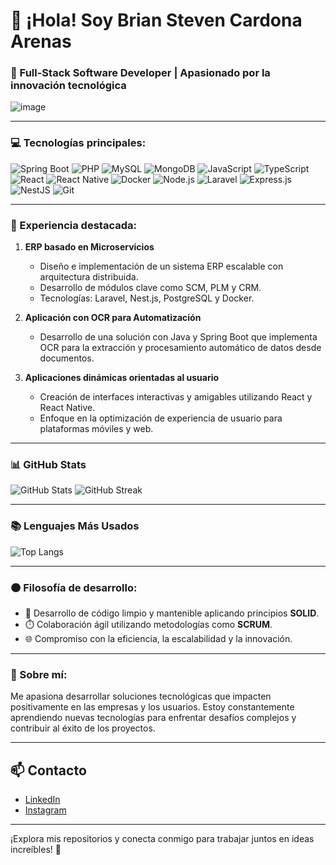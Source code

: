 # 👋 ¡Hola! Soy Brian Steven Cardona Arenas

### 🚀 Full-Stack Software Developer | Apasionado por la innovación tecnológica
![image](https://github.com/user-attachments/assets/e040bbc2-a510-4201-be2e-bc53bc4ed627)

---

### 💻 Tecnologías principales:
![Spring Boot](https://img.shields.io/badge/Spring_Boot-6DB33F?style=for-the-badge&logo=springboot&logoColor=white)
![PHP](https://img.shields.io/badge/PHP-777BB4?style=for-the-badge&logo=php&logoColor=white)
![MySQL](https://img.shields.io/badge/MySQL-4479A1?style=for-the-badge&logo=mysql&logoColor=white)
![MongoDB](https://img.shields.io/badge/MongoDB-4EA94B?style=for-the-badge&logo=mongodb&logoColor=white)
![JavaScript](https://img.shields.io/badge/JavaScript-F7DF1E?style=for-the-badge&logo=javascript&logoColor=black)
![TypeScript](https://img.shields.io/badge/TypeScript-007ACC?style=for-the-badge&logo=typescript&logoColor=white)
![React](https://img.shields.io/badge/React-61DAFB?style=for-the-badge&logo=react&logoColor=black)
![React Native](https://img.shields.io/badge/React_Native-20232A?style=for-the-badge&logo=react&logoColor=61DAFB)
![Docker](https://img.shields.io/badge/Docker-2496ED?style=for-the-badge&logo=docker&logoColor=white)
![Node.js](https://img.shields.io/badge/Node.js-339933?style=for-the-badge&logo=nodedotjs&logoColor=white)
![Laravel](https://img.shields.io/badge/Laravel-FF2D20?style=for-the-badge&logo=laravel&logoColor=white)
![Express.js](https://img.shields.io/badge/Express.js-000000?style=for-the-badge&logo=express&logoColor=white)
![NestJS](https://img.shields.io/badge/NestJS-E0234E?style=for-the-badge&logo=nestjs&logoColor=white)
![Git](https://img.shields.io/badge/Git-F05032?style=for-the-badge&logo=git&logoColor=white)

---

### 🌟 Experiencia destacada:
1. **ERP basado en Microservicios**  
   - Diseño e implementación de un sistema ERP escalable con arquitectura distribuida.
   - Desarrollo de módulos clave como SCM, PLM y CRM.
   - Tecnologías: Laravel, Nest.js, PostgreSQL y Docker.

2. **Aplicación con OCR para Automatización**  
   - Desarrollo de una solución con Java y Spring Boot que implementa OCR para la extracción y procesamiento automático de datos desde documentos.

3. **Aplicaciones dinámicas orientadas al usuario**  
   - Creación de interfaces interactivas y amigables utilizando React y React Native.
   - Enfoque en la optimización de experiencia de usuario para plataformas móviles y web.

---

### 📊 GitHub Stats

![GitHub Stats](https://github-readme-stats.vercel.app/api?username=briancardonar&theme=dark&hide_border=true&include_all_commits=true&count_private=true)
![GitHub Streak](https://github-readme-streak-stats.herokuapp.com/?user=briancardonar&theme=dark&hide_border=true)

---

### 📚 Lenguajes Más Usados

![Top Langs](https://github-readme-stats.vercel.app/api/top-langs/?username=briancardonar&theme=dark&hide_border=true&include_all_commits=true&count_private=true)

---

### 🟠 Filosofía de desarrollo:
- 📐 Desarrollo de código limpio y mantenible aplicando principios **SOLID**.  
- ⏱️ Colaboración ágil utilizando metodologías como **SCRUM**.  
- 🌐 Compromiso con la eficiencia, la escalabilidad y la innovación.

---

### 🎯 Sobre mí:
Me apasiona desarrollar soluciones tecnológicas que impacten positivamente en las empresas y los usuarios. Estoy constantemente aprendiendo nuevas tecnologías para enfrentar desafíos complejos y contribuir al éxito de los proyectos.

---

## 📫 Contacto

- [LinkedIn](https://www.linkedin.com/in/Briancardonar)
- [Instagram](https://instagram.com/Briancardonar)
---

¡Explora mis repositorios y conecta conmigo para trabajar juntos en ideas increíbles! 🚀
